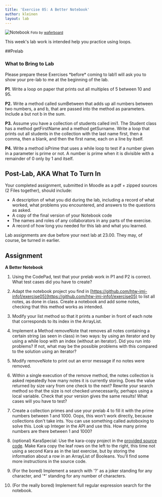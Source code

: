 ```yaml
---
title: 'Exercise 05: A Better Notebook'
author: kleinen
layout: lab
---
```



![Notebook](../../images/notebook-6783298985.jpg)
<small class = "float-right">Foto by [waferboard](http://www.flickr.com/photos/waferboard/6783298985)</small>

This week's lab work is intended help you practice using loops.

##Prelab


### What to Bring to Lab

<span class = "attention">Please prepare these Exercises \*before\* coming to lab!I will ask you to show your pre-lab to me at the beginning of the lab.
</span>

**P1**. Write a loop on paper that prints out all multiples of 5 between 10 and 95.

**P2.** Write a method called sumBetween that adds up all numbers between two numbers, a and b, that are passed into the method as parameters. Include a but not b in the sum.

**P3.** Assume you have a collection of students called imi1. The Student class has a method getFirstName and a method getSurname. Write a loop that prints out all students in the collection with the last name first, then a comma, then a blank, and then the first name, each on a line by itself.

**P4.** Write a method isPrime that uses a while loop to test if a number given in a parameter is prime or not. A number is prime when it is divisible with a remainder of 0 only by 1 and itself.

## Post-Lab, AKA  What To Turn In

Your completed assignment, submitted in Moodle as a pdf + zipped sources (2 Files together),
should include:

- A description of what you did during the lab, including a record of what worked, what problems you encountered, and answers to the questions as asked.
- A copy of the final version of your Notebook code
- The names and roles of any collaborators in any parts of the exercise.
- A record of how long you needed for this lab and what you learned.

Lab assignments are due before your next lab at 23.00. They may, of course, be turned in earlier.

## Assignment

**A Better Notebook**

1. Using the CodePad, test that your prelab work in P1 and P2 is correct. What test cases did you have to create?
1. Adapt the notebook project you find in  [https://github.com/htw-imi-info1/exercise05](https://github.com/htw-imi-info1/exercise05) to list all notes, as done in class. Create a notebook and add some notes, checking that this method works as intended.
1. Modify your list method so that it prints a number in front of each note that corresponds to its index in the ArrayList.
1. Implement a Method removeNote that removes all notes containing a certain string (as seen in class) in two ways: by using an iterator and by using a while loop with an index (without an iterator). Did you run into problems? If not, what may be the possible problems with this compared to the solution using an iterator?
1. Modify removeNote to print out an error message if no notes were removed.
1. Within a single execution of the remove method, the notes collection is asked repeatedly how many notes it is currently storing. Does the value returned by size vary from one check to the next? Rewrite your search method so that the size is not checked unnecessarily, perhaps using a local variable. Check that your version gives the same results! What cases will you have to test?
1. Create a collection primes and use your prelab 4 to fill it with the prime numbers between 1 and 1000. Oops, this won't work directly, because collections don't take ints. You can use something called autoboxing to solve this. Look up Integer in the API and use this. How many prime numbers are there between 1 and 1000?

1. (optional) KaraSpecial: Use the kara-copy project in the [provided source code](https://github.com/htw-imi-info1/exercise05). Make Kara copy the leaf rows on the left to the right, this time not using a second Kara as in the last exercise, but by storing the information about a row in an ArrayList of Booleans. You'll find some more instructions in the source code.
1. (For the bored) Implement a search with '?' as a joker standing for any character, and '\*' standing for any number of characters.
1. (For the really bored) Implement full regular expression search for the notebook.
